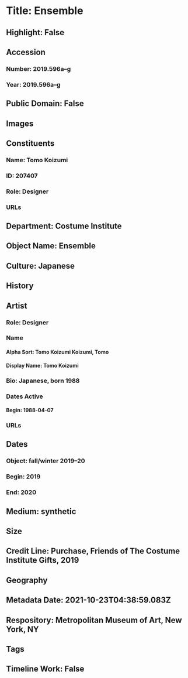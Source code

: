 # Title: Ensemble
## Highlight: False
## Accession
### Number: 2019.596a–g
### Year: 2019.596a–g
## Public Domain: False
## Images
## Constituents
### Name: Tomo Koizumi
### ID: 207407
### Role: Designer
### URLs
## Department: Costume Institute
## Object Name: Ensemble
## Culture: Japanese
## History
## Artist
### Role: Designer
### Name
#### Alpha Sort: Tomo Koizumi Koizumi, Tomo
#### Display Name: Tomo Koizumi
### Bio: Japanese, born 1988
### Dates Active
#### Begin: 1988-04-07
### URLs
## Dates
### Object: fall/winter 2019–20
### Begin: 2019
### End: 2020
## Medium: synthetic
## Size
## Credit Line: Purchase, Friends of The Costume Institute Gifts, 2019
## Geography
## Metadata Date: 2021-10-23T04:38:59.083Z
## Respository: Metropolitan Museum of Art, New York, NY
## Tags
## Timeline Work: False
